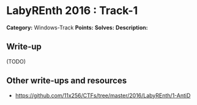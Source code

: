 # LabyREnth 2016 : Track-1

**Category:** Windows-Track
**Points:** 
**Solves:** 
**Description:**



## Write-up

(TODO)

## Other write-ups and resources

* https://github.com/11x256/CTFs/tree/master/2016/LabyREnth/1-AntiD
